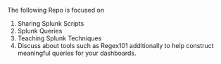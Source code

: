 The following Repo is focused on

1. Sharing Splunk Scripts
2. Splunk Queries
3. Teaching Splunk Techniques
4. Discuss about tools such as Regex101 additionally to help construct meaningful queries for your dashboards.

